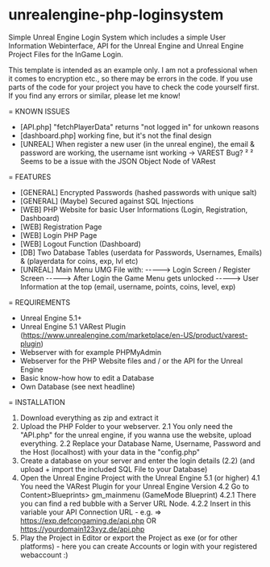 # unrealengine-php-loginsystem
Simple Unreal Engine Login System which includes a simple User Information Webinterface, API for the Unreal Engine and Unreal Engine Project Files for the InGame Login.

This template is intended as an example only. I am not a professional when it comes to encryption etc., so there may be errors in the code. 
If you use parts of the code for your project you have to check the code yourself first. If you find any errors or similar, please let me know!

=
KNOWN ISSUES
- [API.php] "fetchPlayerData" returns "not logged in" for unkown reasons
- [dashboard.php] working fine, but it's not the final design
- [UNREAL] When register a new user (in the unreal engine), the email & password are working, the username isnt working -> VAREST Bug? ²
² Seems to be a issue with the JSON Object Node of VARest

=
FEATURES
- [GENERAL] Encrypted Passwords (hashed passwords with unique salt)
- [GENERAL] (Maybe) Secured against SQL Injections
- [WEB] PHP Website for basic User Informations (Login, Registration, Dashboard)
- [WEB] Registration Page
- [WEB] Login PHP Page
- [WEB] Logout Function (Dashboard)
- [DB] Two Database Tables (userdata for Passwords, Usernames, Emails) & (playerdata for coins, exp, lvl etc)
- [UNREAL] Main Menu UMG File with:
-----> Login Screen / Register Screen
-----> After Login the Game Menu gets unlocked
-----> User Information at the top (email, username, points, coins, level, exp)

=
REQUIREMENTS
- Unreal Engine 5.1+
- Unreal Engine 5.1 VARest Plugin (https://www.unrealengine.com/marketplace/en-US/product/varest-plugin)
- Webserver with for example PHPMyAdmin
- Webserver for the PHP Website files and / or the API for the Unreal Engine
- Basic know-how how to edit a Database
- Own Database (see next headline)

=
INSTALLATION 
1. Download everything as zip and extract it
2. Upload the PHP Folder to your webserver.
2.1 You only need the "API.php" for the unreal engine, if you wanna use the website, upload everything.
2.2 Replace your Database Name, Username, Password and the Host (localhost) with your data in the "config.php"
3. Create a database on your server and enter the login details (2.2) (and upload + import the included SQL File to your Database)
4. Open the Unreal Engine Project with the Unreal Engine 5.1 (or higher)
4.1 You need the VARest Plugin for your Unreal Engine Version
4.2 Go to Content>Blueprints> gm_mainmenu (GameMode Blueprint)
4.2.1 There you can find a red bubble with a Server URL Node. 
4.2.2 Insert in this variable your API Connection URL - e.g. => https://exp.defcongaming.de/api.php OR https://yourdomain123xyz.de/api.php
5. Play the Project in Editor or export the Project as exe (or for other platforms) - here you can create Accounts or login with your registered webaccount :)

